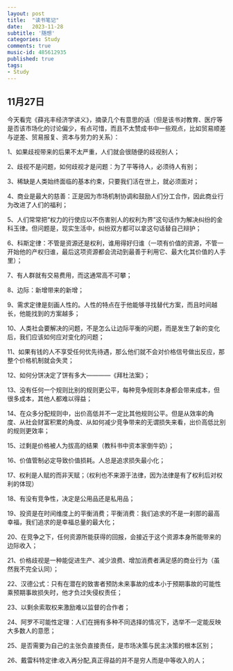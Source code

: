 ```yaml
---
layout: post
title:  "读书笔记"
date:   2023-11-28
subtitle: '随想'
categories: Study
comments: true
music-id: 485612935
published: true
tags: 
- Study
---
```

<!--excerpt-->


## 11月27日

今天看完《薛兆丰经济学讲义》，摘录几个有意思的话（但是该书对教育、医疗等是否该市场化的讨论偏少，有点可惜，而且不太赞成书中一些观点，比如贸易顺差与逆差、贸易报复、资本与劳力的关系）：

1、如果歧视带来的后果不太严重，人们就会很随便的歧视别人；

2、歧视不是问题，如何歧视才是问题：为了平等待人，必须待人有别；

3、稀缺是人类始终面临的基本约束，只要我们活在世上，就必须面对；

4、商业是最大的慈善：正是因为市场机制协调和鼓励人们分工合作，因此商业行为改进了人们的福利；

5、人们常常把“权力的行使应以不伤害别人的权利为界”这句话作为解决纠纷的金科玉律。但问题是，现实生活中，纠纷双方都可以拿这句话替自己辩护；

6、科斯定律：不管是资源还是权利，谁用得好归谁（一项有价值的资源，不管一开始他的产权归谁，最后这项资源都会流动到最善于利用它、最大化其价值的人手里）；

7、有人群就有交易费用，而这通常高不可攀；

8、边际：新增带来的新增；

9、需求定律是刻画人性的。人性的特点在于他能够寻找替代方案，而且时间越长，他能找到的方案越多；

10、人类社会要解决的问题，不是怎么让边际平衡的问题，而是发生了新的变化后，我们应该如何应对变化的问题；

11、如果有钱的人不享受任何优先待遇，那么他们就不会对价格信号做出反应，那整个价格机制就会失灵；

12、如何分饼决定了饼有多大————《拜杜法案》；

13、没有任何一个规则比别的规则更公平，每种竞争规则本身都会带来成本，但很多成本，其他人都难以得益；

14、在众多分配规则中，出价高低并不一定比其他规则公平。但是从效率的角度、从社会财富积累的角度、从如何减少竞争带来的无谓损失来看，出价高低比别的规则更效率；

15、过剩是价格被人为拔高的结果（教科书中资本家倒牛奶）；

16、价值管制必定导致价值损耗。人总是追求损失最小化；

17、权利是人赋的而非天赋；（权利也不来源于法律，因为法律是有了权利后对权利的体现）

18、有没有竞争性，决定是公用品还是私用品；

19、投资是在时间维度上的平衡消费；平衡消费：我们追求的不是一刹那的最高幸福，我们追求的是幸福总量的最大化；

20、在竞争之下，任何资源所能获得的回报，会接近于这个资源本身所能带来的边际收入；

21、价格歧视是一种能促进生产、减少浪费、增加消费者满足感的商业行为（虽然我不完全认同）；

22、汉德公式：只有在潜在的致害者预防未来事故的成本小于预期事故的可能性乘预期事故损失时，他才负过失侵权责任；

23、以剩余索取权来激励难以监督的合作者；

24、阿罗不可能性定理：人们在拥有多种不同选择的情况下，选举不一定能反映大多数人的意愿；

25、是否需要为自己的主张负直接责任，是市场决策与民主决策的根本区别；

26、戴雷科特定律:收入再分配,真正得益的并不是穷人而是中等收入的人；







